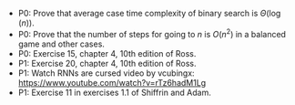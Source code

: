 - P0: Prove that average case time complexity of binary search is $\Theta(\log(n))$.
- P0: Prove that the number of steps for going to $n$ is $O(n^2)$ in a balanced game and other cases.
- P0: Exercise 15, chapter 4, 10th edition of Ross.
- P1: Exercise 20, chapter 4, 10th edition of Ross.
- P1: Watch RNNs are cursed video by vcubingx: https://www.youtube.com/watch?v=rTz6hadM1Lg
- P1: Exercise 11 in exercises 1.1 of Shiffrin and Adam.